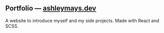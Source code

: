 <h2>Portfolio &mdash; <a href="https://ashleymays.dev">ashleymays.dev</a></h2>
<p>A website to introduce myself and my side projects. Made with React and SCSS.</p>
